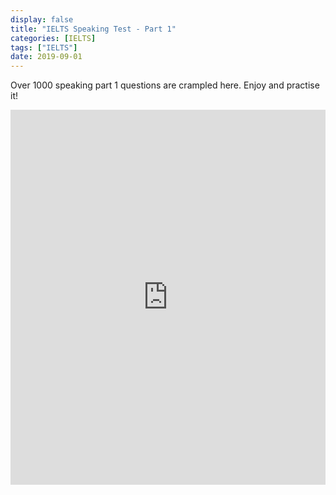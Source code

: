 ```yaml
---
display: false
title: "IELTS Speaking Test - Part 1"
categories: [IELTS]
tags: ["IELTS"]
date: 2019-09-01
---
```


Over 1000 speaking part 1 questions are crampled here. Enjoy and practise it!

<iframe src="https://btcz.im/_pages/IELTS/speaking1.html" scrolling="yes" frameborder="0" style="position: relative; height: 600px; width: 100%;"></iframe>
